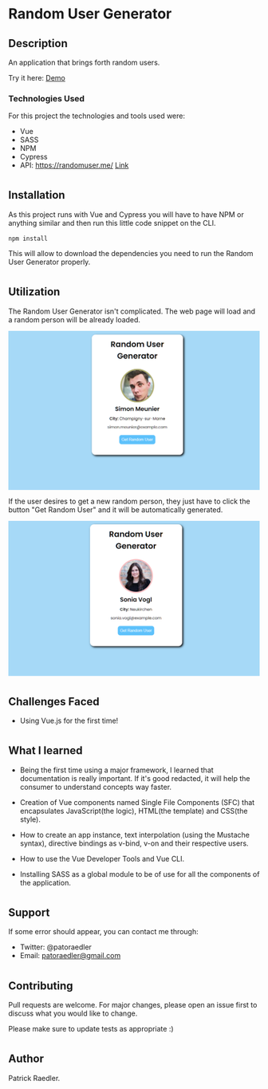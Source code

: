 # Random User Generator

## Description

An application that brings forth random users.

Try it here: <a href="https://readpato.github.io/random-user-generator/">Demo</a>

### Technologies Used

For this project the technologies and tools used were:

- Vue
- SASS
- NPM
- Cypress
- API: https://randomuser.me/ <a href="https://randomuser.me/">Link</a>

#

## Installation

As this project runs with Vue and Cypress you will have to have NPM or anything similar and then run this little code snippet on the CLI.

```
npm install
```

This will allow to download the dependencies you need to run the Random User Generator properly.

#

## Utilization

The Random User Generator isn't complicated. The web page will load and a random person will be already loaded.

<img  src="https://github.com/Readpato/random-user-generator/blob/main/src/images/random-user-1.PNG" align="center">

If the user desires to get a new random person, they just have to click the button "Get Random User" and it will be automatically generated.

<img  src="https://github.com/Readpato/random-user-generator/blob/main/src/images/random-user-2.PNG" align="center">

#

## Challenges Faced

- Using Vue.js for the first time!

#

## What I learned

- Being the first time using a major framework, I learned that documentation is really important. If it's good redacted, it will help the consumer to understand concepts way faster.

- Creation of Vue components named Single File Components (SFC) that encapsulates JavaScript(the logic), HTML(the template) and CSS(the style).

- How to create an app instance, text interpolation (using the Mustache syntax), directive bindings as v-bind, v-on and their respective users.

- How to use the Vue Developer Tools and Vue CLI.

- Installing SASS as a global module to be of use for all the components of the application.

#

## Support

If some error should appear, you can contact me through:

- Twitter: @patoraedler
- Email: patoraedler@gmail.com

#

## Contributing

Pull requests are welcome. For major changes, please open an issue first to discuss what you would like to change.

Please make sure to update tests as appropriate :)

#

## Author

Patrick Raedler.

#
